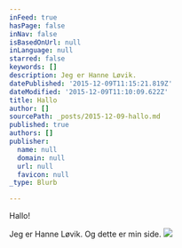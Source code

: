 ```yaml
---
inFeed: true
hasPage: false
inNav: false
isBasedOnUrl: null
inLanguage: null
starred: false
keywords: []
description: Jeg er Hanne Løvik.
datePublished: '2015-12-09T11:15:21.819Z'
dateModified: '2015-12-09T11:10:09.622Z'
title: Hallo
author: []
sourcePath: _posts/2015-12-09-hallo.md
published: true
authors: []
publisher:
  name: null
  domain: null
  url: null
  favicon: null
_type: Blurb

---
```

Hallo!

Jeg er Hanne Løvik. Og dette er min side.
![](https://the-grid-user-content.s3-us-west-2.amazonaws.com/3ac6dbbd-5048-4760-aa5a-85cdc5878beb.gif)
